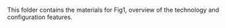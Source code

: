 This folder contains the materials for Fig1, overview of the technology and configuration features.
